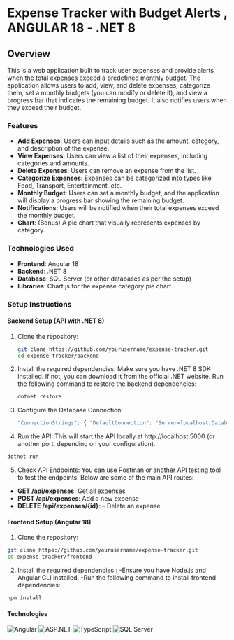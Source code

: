 # Expense Tracker with Budget Alerts , ANGULAR 18 - .NET 8

## Overview
This is a web application built to track user expenses and provide alerts when the total expenses exceed a predefined monthly budget. The application allows users to add, view, and delete expenses, categorize them, set a monthly budgets (you can modify or delete it), and view a progress bar that indicates the remaining budget. It also notifies users when they exceed their budget.

### Features
- **Add Expenses**: Users can input details such as the amount, category, and description of the expense.
- **View Expenses**: Users can view a list of their expenses, including categories and amounts.
- **Delete Expenses**: Users can remove an expense from the list.
- **Categorize Expenses**: Expenses can be categorized into types like Food, Transport, Entertainment, etc.
- **Monthly Budget**: Users can set a monthly budget, and the application will display a progress bar showing the remaining budget.
- **Notifications**: Users will be notified when their total expenses exceed the monthly budget.
- **Chart**: (Bonus) A pie chart that visually represents expenses by category.

### Technologies Used
- **Frontend**: Angular 18
- **Backend**: .NET 8
- **Database**: SQL Server (or other databases as per the setup)
- **Libraries**: Chart.js for the expense category pie chart

### Setup Instructions

#### Backend Setup (API with .NET 8)
1. Clone the repository:
   ```bash
   git clone https://github.com/yourusername/expense-tracker.git
   cd expense-tracker/backend
2. Install the required dependencies:
   Make sure you have .NET 8 SDK installed. If not, you can download it from the official .NET website.
   Run the following command to restore the backend dependencies:
    ```bash
    dotnet restore
    ``` 
3. Configure the Database Connection:
   ```bash
   "ConnectionStrings": { "DefaultConnection": "Server=localhost;Database=ExpenseTrackerDb;User Id=myusername;Password=mypassword;"}
   ```
4. Run the API:
This will start the API locally at http://localhost:5000 (or another port, depending on your configuration).
```bash
dotnet run
```
5. Check API Endpoints: You can use Postman or another API testing tool to test the endpoints. Below are some of the main API routes:
- **GET /api/expenses**: Get all expenses
- **POST /api/expenses**: Add a new expense
- **DELETE /api/expenses/{id}**: – Delete an expense

#### Frontend Setup (Angular 18)
1. Clone the repository:
  ```bash
git clone https://github.com/yourusername/expense-tracker.git
cd expense-tracker/frontend
 ```
2. Install the required dependencies :
-Ensure you have Node.js and Angular CLI installed.
-Run the following command to install frontend dependencies:
  ```bash
npm install
 ```
#### Technologies
![Angular](https://img.shields.io/badge/Angular-18-red?style=for-the-badge&logo=angular&logoColor=white)
![ASP.NET](https://img.shields.io/badge/ASP.NET-8-blue?style=for-the-badge&logo=.net&logoColor=white)
![TypeScript](https://img.shields.io/badge/TypeScript-4.9-blue?style=for-the-badge&logo=typescript&logoColor=white)
![SQL Server](https://img.shields.io/badge/SQL%20Server-2019-red?style=for-the-badge&logo=microsoft-sql-server&logoColor=white)






